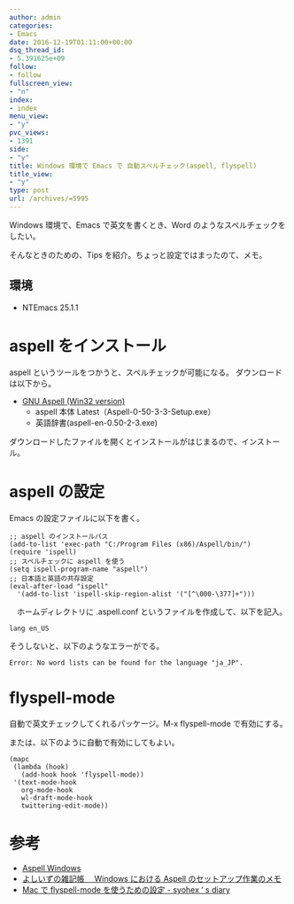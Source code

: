 ```yaml
---
author: admin
categories:
- Emacs
date: 2016-12-19T01:11:00+00:00
dsq_thread_id:
- 5.391625e+09
follow:
- follow
fullscreen_view:
- "n"
index:
- index
menu_view:
- "y"
pvc_views:
- 1391
side:
- "y"
title: Windows 環境で Emacs で 自動スペルチェック(aspell, flyspell)
title_view:
- "y"
type: post
url: /archives/=5995
---
```


Windows 環境で、Emacs で英文を書くとき、Word
のようなスペルチェックをしたい。

そんなときのための、Tips を紹介。ちょっと設定ではまったのて、メモ。

環境
----

-   NTEmacs 25.1.1

aspell をインストール
=====================

aspell というツールをつかうと、スペルチェックが可能になる。
ダウンロードは以下から。

-   [GNU Aspell (Win32 version)](http://aspell.net/win32/)
    -   aspell 本体 Latest（Aspell-0-50-3-3-Setup.exe）
    -   英語辞書(aspell-en-0.50-2-3.exe)

ダウンロードしたファイルを開くとインストールがはじまるので、インストール。

aspell の設定
=============

Emacs の設定ファイルに以下を書く。

``` {.commonlisp}
;; aspell のインストールパス
(add-to-list 'exec-path "C:/Program Files (x86)/Aspell/bin/")
(require 'ispell)
;; スペルチェックに aspell を使う
(setq ispell-program-name "aspell")
;; 日本語と英語の共存設定
(eval-after-load "ispell"
  '(add-to-list 'ispell-skip-region-alist '("[^\000-\377]+")))
```

　ホームディレクトリに .aspell.conf
というファイルを作成して、以下を記入。

``` {.text}
lang en_US
```

そうしないと、以下のようなエラーがでる。

``` {.text}
Error: No word lists can be found for the language "ja_JP".
```

flyspell-mode
=============

自動で英文チェックしてくれるパッケージ。M-x flyspell-mode で有効にする。

または、以下のように自動で有効にしてもよい。

``` {.commonlisp}
(mapc
 (lambda (hook)
   (add-hook hook 'flyspell-mode))
 '(text-mode-hook
   org-mode-hook
   wl-draft-mode-hook
   twittering-edit-mode))
```

参考
====

-   [Aspell Windows](https://www.emacswiki.org/emacs/AspellWindows)
-   [よしいずの雑記帳　 Windows における Aspell
    のセットアップ作業のメモ](http://yoshiiz.blog129.fc2.com/blog-entry-766.html)
-   [Mac で flyspell-mode を使うための設定 - syohex ’ s
    diary](http://syohex.hatenablog.com/entry/2015/08/20/005348)

